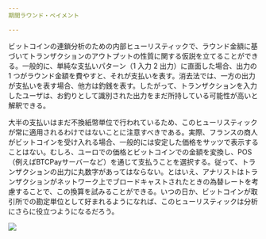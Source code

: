 ```yaml
---
期間ラウンド・ペイメント

---
```

ビットコインの連鎖分析のための内部ヒューリスティックで、ラウンド金額に基づいてトランザクションのアウトプットの性質に関する仮説を立てることができる。一般的に、単純な支払いパターン（1 入力 2 出力）に直面した場合、出力の 1 つがラウンド金額を費やすと、それが支払いを表す。消去法では、一方の出力が支払いを表す場合、他方は釣銭を表す。したがって、トランザクションを入力したユーザは、お釣りとして識別された出力をまだ所持している可能性が高いと解釈できる。

大半の支払いはまだ不換紙幣単位で行われているため、このヒューリスティックが常に適用されるわけではないことに注意すべきである。実際、フランスの商人がビットコインを受け入れる場合、一般的には安定した価格をサッツで表示することはない。むしろ、ユーロでの価格とビットコインでの金額を変換し、POS（例えばBTCPayサーバーなど）を通じて支払うことを選択する。従って、トランザクションの出力に丸数字があってはならない。とはいえ、アナリストはトランザクションがネットワーク上でブロードキャストされたときの為替レートを考慮することで、この換算を試みることができる。いつの日か、ビットコインが取引所での勘定単位として好まれるようになれば、このヒューリスティックは分析にさらに役立つようになるだろう。

![](../../dictionnaire/assets/11.webp)